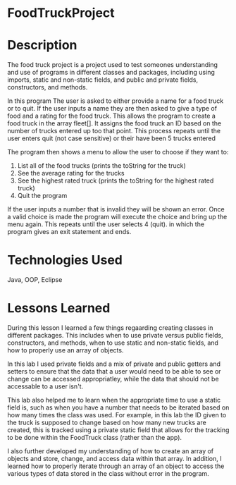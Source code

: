 # FoodTruckProject

# Description
The food truck project is a project used to test someones understanding and use of programs in different classes and packages, including using imports, static and non-static fields, and public and private fields, constructors, and methods.

In this program The user is asked to either provide a name for a food truck or to quit. If the user inputs a name they are then asked to give a type of food and a rating for the food truck. This allows the program to create a food truck in the array fleet[]. It assigns the food truck an ID based on the number of trucks entered up too that point. This process repeats until the user enters quit (not case sensitive) or their have been 5 trucks entered

The program then shows a menu to allow the user to choose if they want to: 
1. List all of the food trucks (prints the toString for the truck)
2. See the average rating for the trucks
3. See the highest rated truck (prints the toString for the highest rated truck)
4. Quit the program 

If the user inputs a number that is invalid they will be shown an error. Once a valid choice is made the program will execute the choice and bring up the menu again. This repeats until the user selects 4 (quit). in which the program gives an exit statement and ends.

# Technologies Used
Java, OOP, Eclipse

# Lessons Learned
During this lesson I learned a few things regaarding creating classes in different packages. This includes when to use private versus public fields, constructors, and methods, when to use static and non-static fields, and how to properly use an array of objects.

In this lab I used private fields and a mix of private and public getters and setters to ensure that the data that a user would need to be able to see or change can be accessed appropriatley, while the data that should not be accessable to a user isn't.

This lab also helped me to learn when the appropriate time to use a static field is, such as when you have a number that needs to be iterated based on how many times the class was used. For example, in this lab the ID given to the truck is supposed to change based on how many new trucks are created, this is tracked using a private static field that allows for the tracking to be done within the FoodTruck class (rather than the app). 

I also further developed my understanding of how to create an array of objects and store, change, and access data within that array. In addition, I learned how to properly iterate through an array of an object to access the various types of data stored in the class without error in the program.




